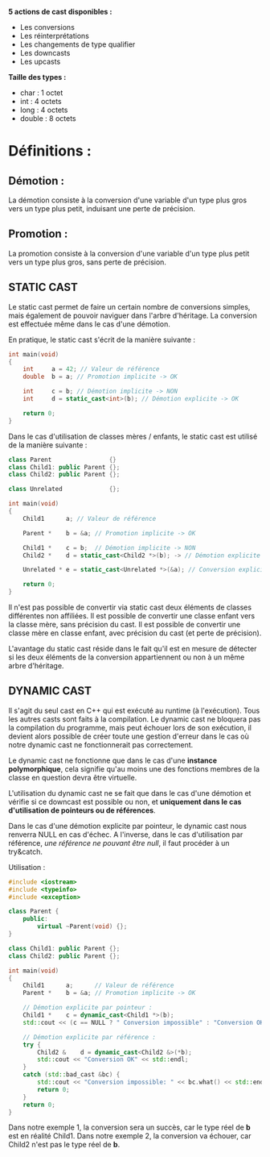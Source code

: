 **5 actions de cast disponibles :**

- Les conversions
- Les réinterprétations
- Les changements de type qualifier
- Les downcasts
- Les upcasts

**Taille des types :**
- char : 1 octet
- int : 4 octets
- long : 4 octets
- double : 8 octets

**Définitions :**
=================

Démotion :
----------
La démotion consiste à la conversion d'une variable d'un type plus gros vers un type plus petit, induisant une perte de précision.

Promotion :
-----------
La promotion consiste à la conversion d'une variable d'un type plus petit vers un type plus gros, sans perte de précision.


**STATIC CAST**
---------------

Le static cast permet de faire un certain nombre de conversions simples, mais également de pouvoir naviguer dans l'arbre d'héritage.
La conversion est effectuée même dans le cas d'une démotion.

En pratique, le static cast s'écrit de la manière suivante :

```C++
int	main(void)
{	
	int		a = 42; // Valeur de référence
	double	b = a; // Promotion implicite -> OK

	int		c = b; // Démotion implicite -> NON
	int		d = static_cast<int>(b); // Démotion explicite -> OK

	return 0;
}
```

Dans le cas d'utilisation de classes mères / enfants, le static cast est utilisé de la manière suivante :

```C++
class Parent				{}
class Child1: public Parent	{};
class Child2: public Parent {};

class Unrelated				{};

int	main(void)
{
	Child1		a; // Valeur de référence

	Parent *	b = &a; // Promotion implicite -> OK

	Child1 *	c = b;  // Démotion implicite -> NON
	Child2 * 	d = static_cast<Child2 *>(b); -> // Démotion explicite -> OK

	Unrelated * e = static_cast<Unrelated *>(&a); // Conversion explicite -> NON

	return 0;
}
```
Il n'est pas possible de convertir via static cast deux éléments de classes différentes non affiliées.
Il est possible de convertir une classe enfant vers la classe mère, sans précision du cast.
Il est possible de convertir une classe mère en classe enfant, avec précision du cast (et perte de précision).

L'avantage du static cast réside dans le fait qu'il est en mesure de détecter si les deux éléments de la conversion appartiennent ou non à un même arbre d'héritage.

**DYNAMIC CAST**
----------------

Il s'agit du seul cast en C++ qui est exécuté au runtime (à l'exécution). Tous les autres casts sont faits à la compilation.
Le dynamic cast ne bloquera pas la compilation du programme, mais peut échouer lors de son exécution, il devient alors possible de créer toute une gestion d'erreur dans le cas où notre dynamic cast ne fonctionnerait pas correctement.

Le dynamic cast ne fonctionne que dans le cas d'une **instance polymorphique**, cela signifie qu'au moins une des fonctions membres de la classe en question devra être virtuelle.

L'utilisation du dynamic cast ne se fait que dans le cas d'une démotion et vérifie si ce downcast est possible ou non, et **uniquement dans le cas d'utilisation de pointeurs ou de références**.

Dans le cas d'une démotion explicite par pointeur, le dynamic cast nous renverra NULL en cas d'échec.
A l'inverse, dans le cas d'utilisation par référence, *une référence ne pouvant être null*, il faut procéder à un try&catch.

Utilisation :

```C++
#include <iostream>
#include <typeinfo>
#include <exception>

class Parent {
	public:
		virtual ~Parent(void) {};
}

class Child1: public Parent {};
class Child2: public Parent {};

int	main(void)
{
	Child1		a;		// Valeur de référence
	Parent *	b = &a; // Promotion implicite -> OK

	// Démotion explicite par pointeur :
	Child1 *	c = dynamic_cast<Child1 *>(b);
	std::cout << (c == NULL ? " Conversion impossible" : "Conversion OK") << std::endl;

	// Démotion explicite par référence :
	try {
		Child2 &	d = dynamic_cast<Child2 &>(*b);
		std::cout << "Conversion OK" << std::endl;
	}
	catch (std::bad_cast &bc) {
		std::cout << "Conversion impossible: " << bc.what() << std::endl;
		return 0;
	}
	return 0;
}
```
Dans notre exemple 1, la conversion sera un succès, car le type réel de **b** est en réalité Child1.
Dans notre exemple 2, la conversion va échouer, car Child2 n'est pas le type réel de **b**.